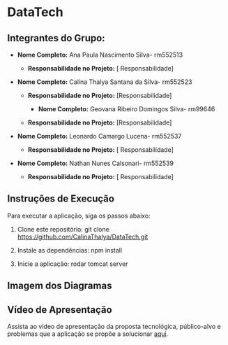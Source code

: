 # DataTech

## Integrantes do Grupo:

- **Nome Completo:** Ana Paula Nascimento Silva- rm552513
  - **Responsabilidade no Projeto:** [ Responsabilidade]

- **Nome Completo:** Calina Thalya Santana da Silva- rm552523
  - **Responsabilidade no Projeto:** [Responsabilidade]
 
    - **Nome Completo:** Geovana Ribeiro Domingos Silva- rm99646
  - **Responsabilidade no Projeto:** [Responsabilidade]


- **Nome Completo:** Leonardo Camargo Lucena- rm552537
  - **Responsabilidade no Projeto:** [ Responsabilidade]
 
- **Nome Completo:** Nathan Nunes Calsonari- rm552539
  - **Responsabilidade no Projeto:** [ Responsabilidade]


## Instruções de Execução

Para executar a aplicação, siga os passos abaixo:

1. Clone este repositório: git clone https://github.com/CalinaThalya/DataTech.git

2. Instale as dependências: npm install

3. Inicie a aplicação: rodar tomcat server

## Imagem dos Diagramas


## Vídeo de Apresentação

Assista ao vídeo de apresentação da proposta tecnológica, público-alvo e problemas que a aplicação se propõe a solucionar [aqui](https://www.youtube.com/watch?v=TsUd9z82e2E).


